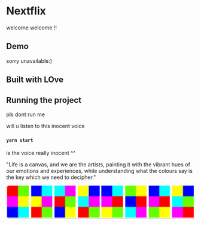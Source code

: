 # Nextflix 
welcome welcome !! 
## Demo
sorry unavailable:)

## Built with LOve


## Running the project
pls dont run me

will u listen to this inocent voice
#### `yarn start`

is the voice really inocent ^^






































"Life is a canvas, and we are the artists, painting it with the vibrant hues of our emotions and experiences, while understanding what the colours say is the key which we need to decipher."


![alt text](image-1.png)
